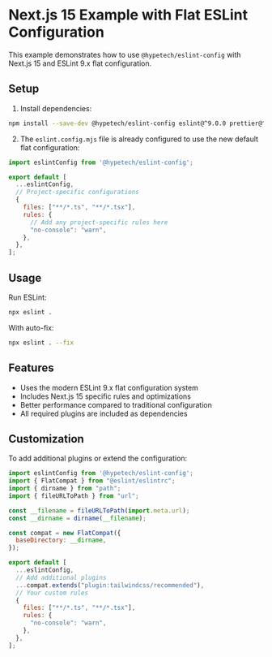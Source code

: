 # Next.js 15 Example with Flat ESLint Configuration

This example demonstrates how to use `@hypetech/eslint-config` with Next.js 15 and ESLint 9.x flat configuration.

## Setup

1. Install dependencies:
```bash
npm install --save-dev @hypetech/eslint-config eslint@^9.0.0 prettier@^3.0.0
```

2. The `eslint.config.mjs` file is already configured to use the new default flat configuration:
```js
import eslintConfig from '@hypetech/eslint-config';

export default [
  ...eslintConfig,
  // Project-specific configurations
  {
    files: ["**/*.ts", "**/*.tsx"],
    rules: {
      // Add any project-specific rules here
      "no-console": "warn",
    },
  },
];
```

## Usage

Run ESLint:
```bash
npx eslint .
```

With auto-fix:
```bash
npx eslint . --fix
```

## Features

- Uses the modern ESLint 9.x flat configuration system
- Includes Next.js 15 specific rules and optimizations
- Better performance compared to traditional configuration
- All required plugins are included as dependencies

## Customization

To add additional plugins or extend the configuration:

```js
import eslintConfig from '@hypetech/eslint-config';
import { FlatCompat } from "@eslint/eslintrc";
import { dirname } from "path";
import { fileURLToPath } from "url";

const __filename = fileURLToPath(import.meta.url);
const __dirname = dirname(__filename);

const compat = new FlatCompat({
  baseDirectory: __dirname,
});

export default [
  ...eslintConfig,
  // Add additional plugins
  ...compat.extends("plugin:tailwindcss/recommended"),
  // Your custom rules
  {
    files: ["**/*.ts", "**/*.tsx"],
    rules: {
      "no-console": "warn",
    },
  },
];
```